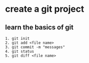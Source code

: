 

# **create a git project**

## learn the basics of git 

	1. git init 
	2. git add <file name>
	3. git commit -m "messages"
	4. git status
	5. git diff <file name>















